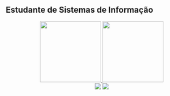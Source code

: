 ## Estudante de Sistemas de Informação 
<div align="center">
  <a href="https://github.com/Arnaldo-PS">
  <img height="160em" src="https://github-readme-stats.vercel.app/api?username=Arnaldo-PS&show_icons=true&theme=dark&include_all_commits=true&count_private=true"/>
  <img height="160em" src="https://github-readme-stats.vercel.app/api/top-langs/?username=Arnaldo-PS&layout=compact&langs_count=7&theme=dark"/>

  <div> 
  <a href = "mailto:arnaldopereiradev@gmail.com"><img src="https://img.shields.io/badge/-Gmail-%23333?style=for-the-badge&logo=gmail&logoColor=white" target="_blank"></a>
  <a href="https://www.linkedin.com/in/arnaldodev" target="_blank"><img src="https://img.shields.io/badge/-LinkedIn-%230077B5?style=for-the-badge&logo=linkedin&logoColor=white" target="_blank"></a>
